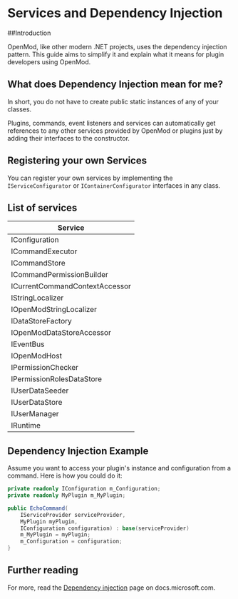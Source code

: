 # Services and Dependency Injection

##Introduction

OpenMod, like other modern .NET projects, uses the dependency injection pattern. This guide aims to simplify it and explain what it means for plugin developers using OpenMod.

## What does Dependency Injection mean for me?

In short, you do not have to create public static instances of any of your classes.

Plugins, commands, event listeners and services can automatically get references to any other services provided by OpenMod or plugins just by adding their interfaces to the constructor.  

## Registering your own Services
You can register your own services by implementing the `IServiceConfigurator` or `IContainerConfigurator` interfaces in any class.

## List of services

| **Service**                                     |
|-------------------------------------------------|
| IConfiguration                                  |
| ICommandExecutor                                |
| ICommandStore                                   |
| ICommandPermissionBuilder                       |
| ICurrentCommandContextAccessor                  |
| IStringLocalizer                                |
| IOpenModStringLocalizer                         | 
| IDataStoreFactory                               | 
| IOpenModDataStoreAccessor                       | 
| IEventBus                                       | 
| IOpenModHost                                    | 
| IPermissionChecker                              | 
| IPermissionRolesDataStore                       |    
| IUserDataSeeder                                 | 
| IUserDataStore                                  | 
| IUserManager                                    | 
| IRuntime                                        | 


## Dependency Injection Example
Assume you want to access your plugin's instance and configuration from a command. Here is how you could do it:

```c#
private readonly IConfiguration m_Configuration;
private readonly MyPlugin m_MyPlugin;

public EchoCommand(
    IServiceProvider serviceProvider, 
    MyPlugin myPlugin,
    IConfiguration configuration) : base(serviceProvider)
    m_MyPlugin = myPlugin;
    m_Configuration = configuration;
}
```

## Further reading
For more, read the [Dependency injection](https://docs.microsoft.com/en-us/aspnet/core/fundamentals/dependency-injection) page on docs.microsoft.com.
